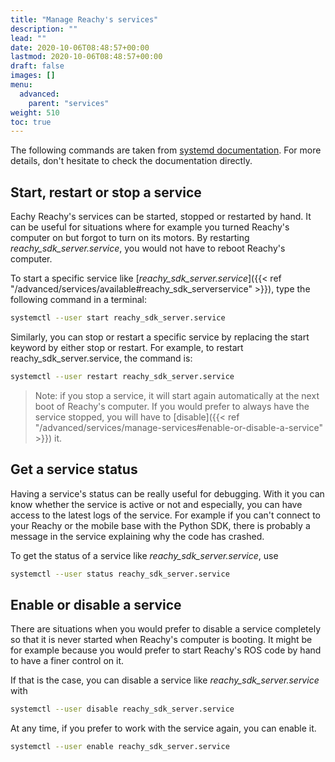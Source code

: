 ```yaml
---
title: "Manage Reachy's services"
description: ""
lead: ""
date: 2020-10-06T08:48:57+00:00
lastmod: 2020-10-06T08:48:57+00:00
draft: false
images: []
menu:
  advanced:
    parent: "services"
weight: 510
toc: true
---
```

The following commands are taken from [systemd documentation](https://www.freedesktop.org/wiki/Software/systemd/). For more details, don't hesitate to check the documentation directly.

## Start, restart or stop a service
Eachy Reachy's services can be started, stopped or restarted by hand. It can be useful for situations where for example you turned Reachy's computer on but forgot to turn on its motors. By restarting *reachy_sdk_server.service*, you would not have to reboot Reachy's computer.

To start a specific service like [*reachy_sdk_server.service*]({{< ref "/advanced/services/available#reachy_sdk_serverservice" >}}), type the following command in a terminal:
```bash
systemctl --user start reachy_sdk_server.service
```

Similarly, you can stop or restart a specific service by replacing the start keyword by either stop or restart.
For example, to restart reachy_sdk_server.service, the command is:
```bash
systemctl --user restart reachy_sdk_server.service
```

> Note: if you stop a service, it will start again automatically at the next boot of Reachy's computer. If you would prefer to always have the service stopped, you will have to [disable]({{< ref "/advanced/services/manage-services#enable-or-disable-a-service" >}}) it.

## Get a service status
Having a service's status can be really useful for debugging. With it you can know whether the service is active or not and especially, you can have access to the latest logs of the service. For example if you can't connect to your Reachy or the mobile base with the Python SDK, there is probably a message in the service explaining why the code has crashed.

To get the status of a service like *reachy_sdk_server.service*, use

```bash
systemctl --user status reachy_sdk_server.service
```

## Enable or disable a service
There are situations when you would prefer to disable a service completely so that it is never started when Reachy's computer is booting. It might be for example because you would prefer to start Reachy's ROS code by hand to have a finer control on it.

If that is the case, you can disable a service like *reachy_sdk_server.service* with

```bash
systemctl --user disable reachy_sdk_server.service
```

At any time, if you prefer to work with the service again, you can enable it.

```bash
systemctl --user enable reachy_sdk_server.service
```
